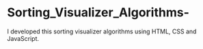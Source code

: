 # Sorting_Visualizer_Algorithms-
I developed this sorting visualizer algorithms using HTML, CSS and JavaScript.
